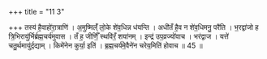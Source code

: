 +++
title = "11 3"

+++
तस्य॑ है॒वाहो॑रा॒त्राणि॑ । अ॒मुष्मिल्ँ॑ लो॒के शे॑व॒धिन्न ध॑यन्ति । अधी॑तँ है॒व न शे॑व॒धिमनु॒ परै॑ति । भ॒रद्वा॑जो ह त्रि॒भिरायु॑र्भिर्ब्रह्म॒चर्य॑मुवास । तँ ह॒ जीर्णिँ॒ स्थवि॑रँ॒ शया॑नम् । इन्द्र॑ उप॒व्रज्यो॑वाच ।  भर॑द्वाज । यत्ते॑ चतु॒र्थमायु॑र्द॒द्याम् । किमे॑नेन कुर्या॒ इति॑ । ब्र॒ह्म॒चर्य॑मे॒वैने॑न चरेय॒मिति॑ होवाच ॥ 45 ॥


